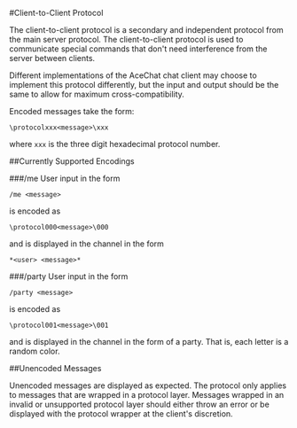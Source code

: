 #Client-to-Client Protocol

The client-to-client protocol is a secondary and independent protocol from the
main server protocol. The client-to-client protocol is used to communicate
special commands that don't need interference from the server between clients.

Different implementations of the AceChat chat client may choose to implement
this protocol differently, but the input and output should be the same to allow 
for maximum cross-compatibility.

Encoded messages take the form:
```
\protocolxxx<message>\xxx
```
where `xxx` is the three digit hexadecimal protocol number.

##Currently Supported Encodings

###/me
User input in the form
```
/me <message>
```
is encoded as
```
\protocol000<message>\000
```
and is displayed in the channel in the form
```
*<user> <message>*
```

###/party
User input in the form
```
/party <message>
```
is encoded as 
```
\protocol001<message>\001
```
and is displayed in the channel in the form of a party. That is, 
each letter is a random color.

##Unencoded Messages

Unencoded messages are displayed as expected. The protocol only applies to
messages that are wrapped in a protocol layer. Messages wrapped in an invalid or 
unsupported protocol layer should either throw an error or be displayed with
the protocol wrapper at the client's discretion.
